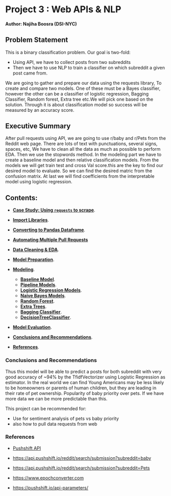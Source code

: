 # Project 3 : Web APIs & NLP
#### Author: Najiha Boosra (DSI-NYC)

## Problem Statement

This is a binary classification problem. Our goal is two-fold:
- Using API, we have to collect posts from two subreddits
- Then we have to use NLP to train a classifier on which subreddit a given post came from.


We are going to gather and prepare our data using the requests library, To create and compare two models. One of these must be a Bayes classifier, however the other can be a classifier of logistic regression, Bagging Classifier, Random forest, Extra tree etc.We will pick one based on the solution. Through it is about classification model so success will be measured by an accuracy score.

## Executive Summary

After pull requests using API, we are going to use r/baby and r/Pets from the Reddit web page. There are lots of text with punctuations, several signs, spaces, etc, We have to clean all the data as much as possible to perform EDA. Then we use the stopwords method. In the modeling part we have to create a baseline model and then relative classification models. From the models we will get train test and cross Val score.this are the key to find our desired model to evaluate. So we can find the desired matric from the confusion matrix. At last we will find coefficients from the interpretable model using logistic regression.

## Contents:

- **[Case Study: Using `requests` to scrape](#Case-Study)**.

- **[Import Libraries](#Data-Import-Libraries)**.

- **[Converting to Pandas Dataframe](#Converting-to-Pandas-Dataframe)**.

- **[Automating Multiple Pull Requests](#Automating-Multiple-Pull-Requests)**

- **[Data Cleaning & EDA](#Data-Cleaning-Exploratory-Data-Analysis)**.

- **[Model Preparation](#Model-Preparation)**.

 - **[Modeling](#Modeling)**.
   - **[Baseline Model](#Baseline-Model)**.
   - **[Pipeline Models](#Pipeline-Models)**.
   - **[Logistic Regression Models](#Logistic-Regression-Models)**.
   - **[Naive Bayes Models](#Naive-Bayes-Models)**.
   - **[Random Forest](#Random-Forest)**.
   - **[Extra Trees](#Extra-Trees)**.
   - **[Bagging Classifier](#Baggin-Classifier)**.
   - **[DecisionTreeClassifier](#DecisionTreeClassifier)**.


- **[Model Evaluation](#Model-Evaluation)**.

- **[Conclusions and Recommendations](#Conclusions-and-Recommendations)**.

- **[References](#References)**.

### Conclusions and Recommendations

Thus this model will be able to predict a posts for both subreddit with very good accuracy of ~94% by the TfidfVectorizer using Logistic Regression as estimator. In the real world we can find Young Americans may be less likely to be homeowners or parents of human children, but they are leading in their rate of pet ownership. Popularity of baby priority over pets. If we have more data we can be more predictable than this.

This project can be recommended for:
- Use for sentiment analysis of pets vs baby priority
- also how to pull data requests from web

### References

- [Pushshift API](https://github.com/pushshift/api)

- https://api.pushshift.io/reddit/search/submission?subreddit=baby

- https://api.pushshift.io/reddit/search/submission?subreddit=Pets

- https://www.epochconverter.com

- https://pushshift.io/api-parameters/
